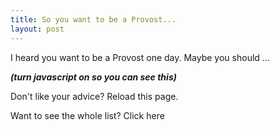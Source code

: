 ```yaml
---
title: So you want to be a Provost...
layout: post
---
```


I heard you want to be a Provost one day.  Maybe you should ...

<i><b><span id="dostuff">(turn javascript on so you can see this)</span></b></i>

Don't like your advice?  Reload this page.

Want to see the whole list?  <a id="all_the_things">Click here</a>

<script>
var things = [
    'Attempt to rip the chain off a sitting monarch\'s neck',
    'Build an anonymous report card system for provosts',
    'Challenge someone to an actual duel',
    'Convince the entire army to scream "Fuck em in the ass"',
    'Do some service.  Maybe.  I\'ve heard it\'s important.',
    'Enjoy fighting',
    'Fight "Ninja Monkey Style"',
    'Fight in Battle of Nations',
    'Frequently use the excuse "Connor says it was OK"',
    'Get a longer sword',
    'Get into Krav Maga',
    'Get smacked upside the head with a mallet.',
    'Have a pirate ship',
    'Have your emails forwarded from a private mailing list',
    'Just keep doing what you\'re doing',
    'Move to Lochmere',
    'Play daggers for shots!',
    'Punch an opponent',
    'Say there is no checklist and then check your list',
    'Screw up your knee',
    'Screw up your shoulder',
    'Show the ferocity of the Atlantian Army on the field by outfitting them all with feather boas.',
    'Start a snarky podcast',
    'Start wearing orange pants',
    'Stop fencing',
    'Take a personal student while a free scholar',
    'Take up crossfit',
    'Tell people to "JFP".',
    'Throw your mask across the field',
    'Use a decapitated baby doll head as a parrying device',
    'Wear a bright gold jerkin',
    'Win everything.  Win some more, and then maybe win a few more things.  Only then think about service.  Maybe.',
];
var thing = things[Math.floor(Math.random() * things.length)];
document.getElementById('dostuff').innerHTML = "&nbsp;&nbsp;&nbsp;" + thing;

function add_all() {
    result = '<ul>';
    for (var i in things) {
        result += '<li>' + things[i] + '</li>';
    }
    result += '</ul>';
    document.getElementById('dostuff').innerHTML = result;
}

$('#all_the_things').click(function() { 
    add_all();
});

</script>

